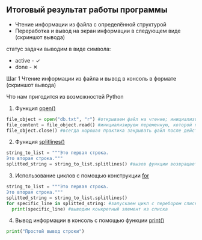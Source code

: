 ## Итоговый результат работы программы
- Чтение информации из файла с определённой структурой
- Переработка и вывод на экран информации в следующем виде
(скриншот вывода)

статус задачи выводим в виде символа:
- active - ✓
- done - ✕

Шаг 1
Чтение информации из файла и вывод в консоль в формате
(скриншот вывода)

Что нам пригодится из возможностей Python
1) Функция [open()](https://www.w3schools.com/python/python_file_open.asp)

```python
file_object = open("db.txt", "r") #открываем файл на чтение; инициализируем переменную, которая содержит объект файл
file_content = file_object.read() #инициализируем переменную, которой присваивается весь контент файла
file_object.close() #всегда хорошая практика закрывать файл после действий с его контентом, если не планируете больше что-то с ним делать
```

2) Функция [splitlines()](https://www.w3schools.com/python/ref_string_splitlines.asp)

```python
string_to_list = """Это первая строка.
Это вторая строка."""
splitted_string = string_to_list.splitlines() #вызов функции возвращает список, состоящий из 2-х строк
```

3) Использование циклов с помощью конструкции [for](https://www.w3schools.com/python/python_for_loops.asp)
```python
string_to_list = """Это первая строка.
Это вторая строка."""
splitted_string = string_to_list.splitlines()
for specific_line in splitted_string: #запускаем цикл с перебором списка
  print(specific_line) #выводим конкретный элемент из списка
```

4) Вывод информации в консоль с помощью функции [print()](https://www.w3schools.com/python/ref_func_print.asp)
```python
print("Простой вывод строки")
```
